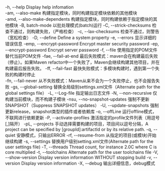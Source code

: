 -h, --help              Display help infomation  
-am, --also-make        构建指定模块，同时构建指定模块依赖的其他模块  
-amd, --also-make-dependents       构建指定模块，同时构建依赖于指定模块的其他模块
-B, batch-mode          以批处理模式(batch)运行
-C, --strick-checksums  检查不通过，则构建失败，（严格检查）
-c, --lax-checksums     检查不通过，则警告（宽松检查）
-D, --define<arg>       Define a system property
-e, --errors            显示详细的错误信息
-emp, --encrypt-password<args>        Encrypt master security password
-ep, --encrypt-password<args>         Encrypt server password
-f, --file<args>        使用指定的POM文件替代当前POM文件
-fae, --fail-at-end     最后失败模式：maven会在构建最后失败（停止）。如果Maven refactor中一个失败了，Maven会继续构建其他项目，并在构建最后报告失败。
-ff, --fail-fast        最快失败模式：多模块构建时，遇到第一个失败的构建时停止  
-fn, --fail-never       从不失败模式：Maven从来不会为一个失败停止，也不会报告失败
-gs, --global-setting<args>           替换全局级别settings.xml文件（Alternate path for the global settings file）
-L, --Log-file<arg>     指定输出日志文件
-N, --non-recursive     仅构建当前模块，而不构建子模块
-nsu, --no-snapshot-updates           强制不更新SNAPSHOT（Suppress SNAPSHOT updates）
-U, --update-snapshots                强制更新release，snapshot类型的插件或者依赖库
-o, --offLine           运行offline模式，不联网进行依赖更新
-P, --activate-profiles<arg>          激活指定的profile文件列表（用逗号[,]隔开）
-pL, --projects<arg>    手动选择需要构建的项目，项目间以逗号分隔，A project can be specified by [groupId]:artifactId or by its relative path.
-q, --quiet             安静模式，只输出ERROR
-rf, --resume-from<arg>               从指定的项目(或模块)开始继续构建
-s, --settings<arg>     替换用户级别setting.xml文件(Alternate path for the user settings file)
-T, --threads<arg>      Thread count, for instance 2.0C where C is core multiplied
-t, --toolchains<arg>   Alternate path for the user toolchains file
-V, --show-version      Display version information WITHOUT stopping build
-v, -- version          Display version information
-X, --debug             输出详细信息，debug模式

